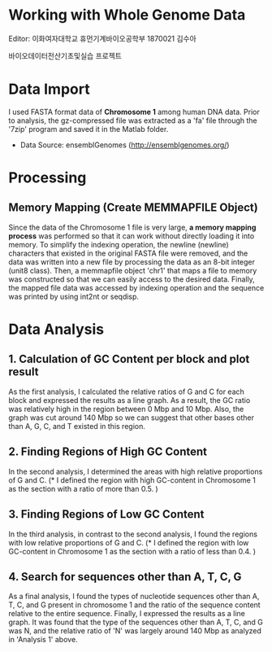 # Working with Whole Genome Data

Editor: 이화여자대학교 휴먼기계바이오공학부 1870021 김수아

바이오데이터전산기초및실습 프로젝트


# Data Import

I used FASTA format data of **Chromosome 1** among human DNA data.
Prior to analysis, the gz-compressed file was extracted as a 'fa' file through the '7zip' program and saved it in the Matlab folder.

- Data Source: ensemblGenomes (http://ensemblgenomes.org/)


# Processing

## Memory Mapping (Create MEMMAPFILE Object)

Since the data of the Chromosome 1 file is very large, **a memory mapping process** was performed so that it can work without directly loading it into memory.
To simplify the indexing operation, the newline (newline) characters that existed in the original FASTA file were removed, and the data was written into a new file by processing the data as an 8-bit integer (unit8 class).
Then, a memmapfile object 'chr1' that maps a file to memory was constructed so that we can easily access to the desired data. 
Finally, the mapped file data was accessed by indexing operation and the sequence was printed by using int2nt or seqdisp.

# Data Analysis

## 1. Calculation of GC Content per block and plot result

As the first analysis, I calculated the relative ratios of G and C for each block and expressed the results as a line graph.
As a result, the GC ratio was relatively high in the region between 0 Mbp and 10 Mbp. Also, the graph was cut around 140 Mbp so we can suggest that other bases other than A, G, C, and T existed in this region.


## 2. Finding Regions of High GC Content

In the second analysis, I determined the areas with high relative proportions of G and C.
(*   I defined the region with high GC-content in Chromosome 1 as the section with a ratio of more than 0.5. )


## 3. Finding Regions of Low GC Content

In the third analysis, in contrast to the second analysis, I found the regions with low relative proportions of G and C.
(*   I defined the region with low GC-content in Chromosome 1 as the section with a ratio of less than 0.4. )

##  4. Search for sequences other than A, T, C, G

As a final analysis, I found the types of nucleotide sequences other than A, T, C, and G present in chromosome 1 and the ratio of the sequence content relative to the entire sequence. Finally, I expressed the results as a line graph.
It was found that the type of the sequences other than A, T, C, and G was N, and the relative ratio of 'N' was largely around 140 Mbp as analyzed in 'Analysis 1' above.
